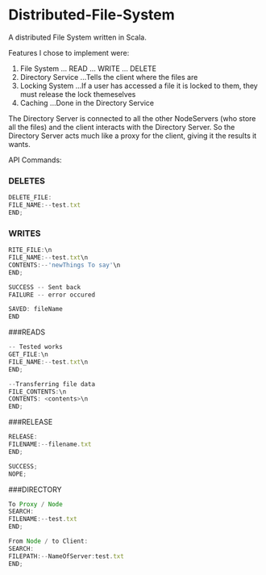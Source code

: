 # Distributed-File-System
A distributed File System written in Scala.

Features I chose to implement were:

1. File System
... READ
... WRITE
... DELETE
2. Directory Service 
...Tells the client where the files are
3. Locking System 
...If a user has accessed a file it is locked to them, they must release the lock themeselves
4. Caching
...Done in the Directory Service


The Directory Server is connected to all the other NodeServers (who store all the files) and the client interacts with the Directory Server. So the Directory Server acts much like a proxy for the client, giving it the results it wants.

API Commands:
### DELETES 
```Javascript
DELETE_FILE:
FILE_NAME:--test.txt
END;
```

### WRITES 
```javascript
RITE_FILE:\n
FILE_NAME:--test.txt\n
CONTENTS:--'newThings To say'\n
END;

SUCCESS -- Sent back
FAILURE -- error occured

SAVED: fileName
END
```

###READS
```javascript
-- Tested works
GET_FILE:\n
FILE_NAME:--test.txt\n
END;

--Transferring file data
FILE_CONTENTS:\n
CONTENTS: <contents>\n
END;
```

###RELEASE
```javascript
RELEASE:
FILENAME:--filename.txt
END;

SUCCESS;
NOPE;
```

###DIRECTORY
```javascript
To Proxy / Node
SEARCH:
FILENAME:--test.txt
END;

From Node / to Client:
SEARCH:
FILEPATH:--NameOfServer:test.txt
END;
```

